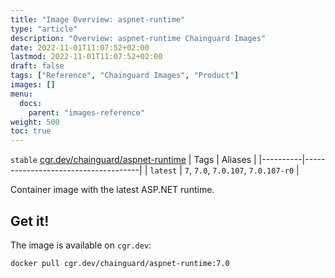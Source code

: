 ```yaml
---
title: "Image Overview: aspnet-runtime"
type: "article"
description: "Overview: aspnet-runtime Chainguard Images"
date: 2022-11-01T11:07:52+02:00
lastmod: 2022-11-01T11:07:52+02:00
draft: false
tags: ["Reference", "Chainguard Images", "Product"]
images: []
menu:
  docs:
    parent: "images-reference"
weight: 500
toc: true
---
```


`stable` [cgr.dev/chainguard/aspnet-runtime](https://github.com/chainguard-images/images/tree/main/images/aspnet-runtime)
| Tags     | Aliases                             |
|----------|-------------------------------------|
| `latest` | `7`, `7.0`, `7.0.107`, `7.0.107-r0` |



Container image with the latest ASP.NET runtime.

## Get it!

The image is available on `cgr.dev`:

    docker pull cgr.dev/chainguard/aspnet-runtime:7.0


